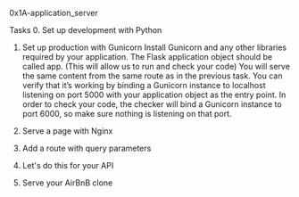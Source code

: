 0x1A-application_server

Tasks
0. Set up development with Python
1. Set up production with Gunicorn
Install Gunicorn and any other libraries required by your application.
The Flask application object should be called app. (This will allow us to run and check your code)
You will serve the same content from the same route as in the previous task. You can verify that it’s working by binding a Gunicorn instance to localhost listening on port 5000 with your application object as the entry point.
In order to check your code, the checker will bind a Gunicorn instance to port 6000, so make sure nothing is listening on that port.

2. Serve a page with Nginx

3. Add a route with query parameters

4. Let's do this for your API

5. Serve your AirBnB clone
